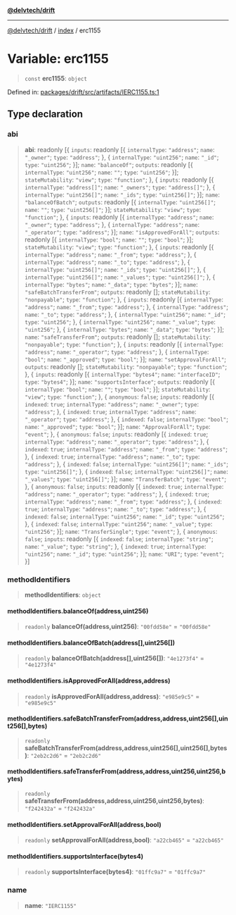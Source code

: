 [**@delvtech/drift**](../../README.md)

***

[@delvtech/drift](../../README.md) / [index](../README.md) / erc1155

# Variable: erc1155

> `const` **erc1155**: `object`

Defined in: [packages/drift/src/artifacts/IERC1155.ts:1](https://github.com/delvtech/drift/blob/95370f81f9813e8d583ed884b0b07657be0d8f2c/packages/drift/src/artifacts/IERC1155.ts#L1)

## Type declaration

### abi

> **abi**: readonly \[\{ `inputs`: readonly \[\{ `internalType`: `"address"`; `name`: `"_owner"`; `type`: `"address"`; \}, \{ `internalType`: `"uint256"`; `name`: `"_id"`; `type`: `"uint256"`; \}\]; `name`: `"balanceOf"`; `outputs`: readonly \[\{ `internalType`: `"uint256"`; `name`: `""`; `type`: `"uint256"`; \}\]; `stateMutability`: `"view"`; `type`: `"function"`; \}, \{ `inputs`: readonly \[\{ `internalType`: `"address[]"`; `name`: `"_owners"`; `type`: `"address[]"`; \}, \{ `internalType`: `"uint256[]"`; `name`: `"_ids"`; `type`: `"uint256[]"`; \}\]; `name`: `"balanceOfBatch"`; `outputs`: readonly \[\{ `internalType`: `"uint256[]"`; `name`: `""`; `type`: `"uint256[]"`; \}\]; `stateMutability`: `"view"`; `type`: `"function"`; \}, \{ `inputs`: readonly \[\{ `internalType`: `"address"`; `name`: `"_owner"`; `type`: `"address"`; \}, \{ `internalType`: `"address"`; `name`: `"_operator"`; `type`: `"address"`; \}\]; `name`: `"isApprovedForAll"`; `outputs`: readonly \[\{ `internalType`: `"bool"`; `name`: `""`; `type`: `"bool"`; \}\]; `stateMutability`: `"view"`; `type`: `"function"`; \}, \{ `inputs`: readonly \[\{ `internalType`: `"address"`; `name`: `"_from"`; `type`: `"address"`; \}, \{ `internalType`: `"address"`; `name`: `"_to"`; `type`: `"address"`; \}, \{ `internalType`: `"uint256[]"`; `name`: `"_ids"`; `type`: `"uint256[]"`; \}, \{ `internalType`: `"uint256[]"`; `name`: `"_values"`; `type`: `"uint256[]"`; \}, \{ `internalType`: `"bytes"`; `name`: `"_data"`; `type`: `"bytes"`; \}\]; `name`: `"safeBatchTransferFrom"`; `outputs`: readonly \[\]; `stateMutability`: `"nonpayable"`; `type`: `"function"`; \}, \{ `inputs`: readonly \[\{ `internalType`: `"address"`; `name`: `"_from"`; `type`: `"address"`; \}, \{ `internalType`: `"address"`; `name`: `"_to"`; `type`: `"address"`; \}, \{ `internalType`: `"uint256"`; `name`: `"_id"`; `type`: `"uint256"`; \}, \{ `internalType`: `"uint256"`; `name`: `"_value"`; `type`: `"uint256"`; \}, \{ `internalType`: `"bytes"`; `name`: `"_data"`; `type`: `"bytes"`; \}\]; `name`: `"safeTransferFrom"`; `outputs`: readonly \[\]; `stateMutability`: `"nonpayable"`; `type`: `"function"`; \}, \{ `inputs`: readonly \[\{ `internalType`: `"address"`; `name`: `"_operator"`; `type`: `"address"`; \}, \{ `internalType`: `"bool"`; `name`: `"_approved"`; `type`: `"bool"`; \}\]; `name`: `"setApprovalForAll"`; `outputs`: readonly \[\]; `stateMutability`: `"nonpayable"`; `type`: `"function"`; \}, \{ `inputs`: readonly \[\{ `internalType`: `"bytes4"`; `name`: `"interfaceID"`; `type`: `"bytes4"`; \}\]; `name`: `"supportsInterface"`; `outputs`: readonly \[\{ `internalType`: `"bool"`; `name`: `""`; `type`: `"bool"`; \}\]; `stateMutability`: `"view"`; `type`: `"function"`; \}, \{ `anonymous`: `false`; `inputs`: readonly \[\{ `indexed`: `true`; `internalType`: `"address"`; `name`: `"_owner"`; `type`: `"address"`; \}, \{ `indexed`: `true`; `internalType`: `"address"`; `name`: `"_operator"`; `type`: `"address"`; \}, \{ `indexed`: `false`; `internalType`: `"bool"`; `name`: `"_approved"`; `type`: `"bool"`; \}\]; `name`: `"ApprovalForAll"`; `type`: `"event"`; \}, \{ `anonymous`: `false`; `inputs`: readonly \[\{ `indexed`: `true`; `internalType`: `"address"`; `name`: `"_operator"`; `type`: `"address"`; \}, \{ `indexed`: `true`; `internalType`: `"address"`; `name`: `"_from"`; `type`: `"address"`; \}, \{ `indexed`: `true`; `internalType`: `"address"`; `name`: `"_to"`; `type`: `"address"`; \}, \{ `indexed`: `false`; `internalType`: `"uint256[]"`; `name`: `"_ids"`; `type`: `"uint256[]"`; \}, \{ `indexed`: `false`; `internalType`: `"uint256[]"`; `name`: `"_values"`; `type`: `"uint256[]"`; \}\]; `name`: `"TransferBatch"`; `type`: `"event"`; \}, \{ `anonymous`: `false`; `inputs`: readonly \[\{ `indexed`: `true`; `internalType`: `"address"`; `name`: `"_operator"`; `type`: `"address"`; \}, \{ `indexed`: `true`; `internalType`: `"address"`; `name`: `"_from"`; `type`: `"address"`; \}, \{ `indexed`: `true`; `internalType`: `"address"`; `name`: `"_to"`; `type`: `"address"`; \}, \{ `indexed`: `false`; `internalType`: `"uint256"`; `name`: `"_id"`; `type`: `"uint256"`; \}, \{ `indexed`: `false`; `internalType`: `"uint256"`; `name`: `"_value"`; `type`: `"uint256"`; \}\]; `name`: `"TransferSingle"`; `type`: `"event"`; \}, \{ `anonymous`: `false`; `inputs`: readonly \[\{ `indexed`: `false`; `internalType`: `"string"`; `name`: `"_value"`; `type`: `"string"`; \}, \{ `indexed`: `true`; `internalType`: `"uint256"`; `name`: `"_id"`; `type`: `"uint256"`; \}\]; `name`: `"URI"`; `type`: `"event"`; \}\]

### methodIdentifiers

> **methodIdentifiers**: `object`

#### methodIdentifiers.balanceOf(address,uint256)

> `readonly` **balanceOf(address,uint256)**: `"00fdd58e"` = `"00fdd58e"`

#### methodIdentifiers.balanceOfBatch(address\[\],uint256\[\])

> `readonly` **balanceOfBatch(address\[\],uint256\[\])**: `"4e1273f4"` = `"4e1273f4"`

#### methodIdentifiers.isApprovedForAll(address,address)

> `readonly` **isApprovedForAll(address,address)**: `"e985e9c5"` = `"e985e9c5"`

#### methodIdentifiers.safeBatchTransferFrom(address,address,uint256\[\],uint256\[\],bytes)

> `readonly` **safeBatchTransferFrom(address,address,uint256\[\],uint256\[\],bytes)**: `"2eb2c2d6"` = `"2eb2c2d6"`

#### methodIdentifiers.safeTransferFrom(address,address,uint256,uint256,bytes)

> `readonly` **safeTransferFrom(address,address,uint256,uint256,bytes)**: `"f242432a"` = `"f242432a"`

#### methodIdentifiers.setApprovalForAll(address,bool)

> `readonly` **setApprovalForAll(address,bool)**: `"a22cb465"` = `"a22cb465"`

#### methodIdentifiers.supportsInterface(bytes4)

> `readonly` **supportsInterface(bytes4)**: `"01ffc9a7"` = `"01ffc9a7"`

### name

> **name**: `"IERC1155"`
